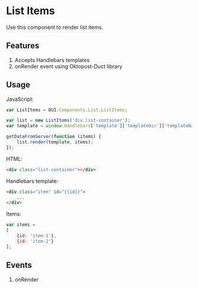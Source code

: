 # List Items
Use this component to render list items.

## Features
1. Accepts Handlebars templates
3. onRender event using Oktopost-Duct library

## Usage
JavaScript:

```JavaScript
var ListItems = OUI.Components.List.ListItems;

var list = new ListItems('div.list-container');
var template = window.Handlebars['template']['templateDir']['templateName'];

getDataFromServer(function (items) {
	list.render(template, items);
});
```

HTML:
```HTML
<div class="list-container"></div>
```

Handlebars template:
```HTML
<div class="item" id="{{id}}">
	...
</div>
```

Items:
```JavaScript
var items =
[
	{id: 'item-1'},
	{id: 'item-2'}
];
```

## Events
1. onRender